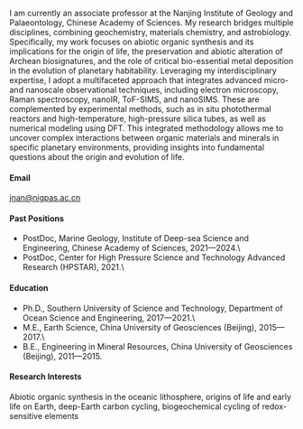  

I am currently an associate professor at the Nanjing Institute of Geology and Palaeontology, Chinese Academy of Sciences. My research bridges multiple disciplines, combining geochemistry, materials chemistry, and astrobiology. Specifically, my work focuses on abiotic organic synthesis and its implications for the origin of life, the preservation and abiotic alteration of Archean biosignatures, and the role of critical bio-essential metal deposition in the evolution of planetary habitability. Leveraging my interdisciplinary expertise, I adopt a multifaceted approach that integrates advanced micro- and nanoscale observational techniques, including electron microscopy, Raman spectroscopy, nanoIR, ToF-SIMS, and nanoSIMS. These are complemented by experimental methods, such as in situ photothermal reactors and high-temperature, high-pressure silica tubes, as well as numerical modeling using DFT. This integrated methodology allows me to uncover complex interactions between organic materials and minerals in specific planetary environments, providing insights into fundamental questions about the origin and evolution of life. 

#### Email
jnan@nigpas.ac.cn

#### Past Positions
- PostDoc, Marine Geology, Institute of Deep-sea Science and Engineering, Chinese Academy of Sciences, 2021—2024.\
- PostDoc, Center for High Pressure Science and Technology Advanced Research (HPSTAR), 2021.\

#### Education
- Ph.D., Southern University of Science and Technology, Department of Ocean Science and Engineering, 2017—2021.\
- M.E., Earth Science, China University of Geosciences (Beijing), 2015—2017.\
- B.E., Engineering in Mineral Resources, China University of Geosciences (Beijing), 2011—2015.

#### Research Interests
Abiotic organic synthesis in the oceanic lithosphere, origins of life and early life on Earth, deep-Earth carbon cycling, biogeochemical cycling of redox-sensitive elements

